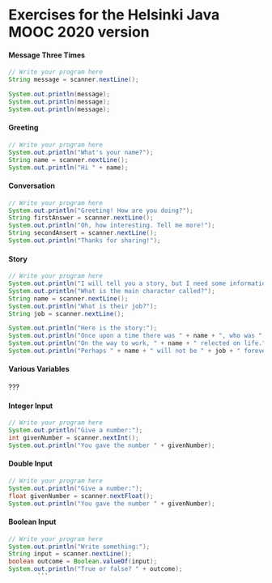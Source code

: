 # Exercises for the Helsinki Java MOOC 2020 version

#### Message Three Times
```java
// Write your program here
String message = scanner.nextLine();

System.out.println(message);
System.out.println(message);
System.out.println(message);
```

#### Greeting
```java
// Write your program here
System.out.println("What's your name?");
String name = scanner.nextLine();
System.out.println("Hi " + name);
```

#### Conversation
```java
// Write your program here
System.out.println("Greeting! How are you doing?");
String firstAnswer = scanner.nextLine();
System.out.println("Oh, how interesting. Tell me more!");
String secondAnsert = scanner.nextLine();
System.out.println("Thanks for sharing!");
```

#### Story
```java
// Write your program here
System.out.println("I will tell you a story, but I need some information first.");
System.out.println("What is the main character called?");
String name = scanner.nextLine();
System.out.println("What is their job?");
String job = scanner.nextLine();

System.out.println("Here is the story:");
System.out.println("Once upon a time there was " + name + ", who was " + job + ".");
System.out.println("On the way to work, " + name + " relected on life.");
System.out.println("Perhaps " + name + " will not be " + job + " forever.");
```

#### Various Variables

???


#### Integer Input
```java
// Write your program here
System.out.println("Give a number:");
int givenNumber = scanner.nextInt();
System.out.println("You gave the number " + givenNumber);
```

#### Double Input
``` java
// Write your program here
System.out.println("Give a number:");
float givenNumber = scanner.nextFloat();
System.out.println("You gave the number " + givenNumber);
```

#### Boolean Input
```java
// Write your program here
System.out.println("Write something:");
String input = scanner.nextLine();
boolean outcome = Boolean.valueOf(input);
System.out.println("True or false? " + outcome);
        ```
